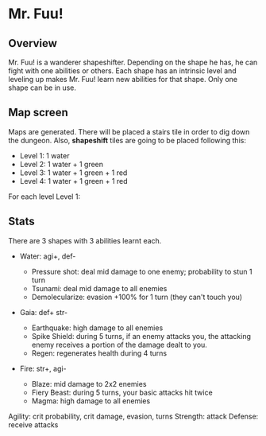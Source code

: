 # Mr. Fuu!

## Overview

Mr. Fuu! is a wanderer shapeshifter. Depending on the shape he has, he can fight with one abilities or others. Each shape has an intrinsic level and leveling up makes Mr. Fuu! learn new abilities for that shape. Only one shape can be in use.

## Map screen

Maps are generated. There will be placed a stairs tile in order to dig down the dungeon. Also, **shapeshift** tiles are going to be placed following this:

* Level 1: 1 water
* Level 2: 1 water + 1 green
* Level 3: 1 water + 1 green + 1 red
* Level 4: 1 water + 1 green + 1 red

For each level
Level 1:

## Stats

There are 3 shapes with 3 abilities learnt each.

* Water: agi+, def-
  * Pressure shot: deal mid damage to one enemy; probability to stun 1 turn
  * Tsunami: deal mid damage to all enemies
  * Demolecularize: evasion +100% for 1 turn (they can't touch you)

* Gaia: def+ str-
  * Earthquake: high damage to all enemies
  * Spike Shield: during 5 turns, if an enemy attacks you, the attacking enemy receives a portion of the damage dealt to you.
  * Regen: regenerates health during 4 turns

* Fire: str+, agi-
  * Blaze: mid damage to 2x2 enemies
  * Fiery Beast: during 5 turns, your basic attacks hit twice
  * Magma: high damage to all enemies

Agility: crit probability, crit damage, evasion, turns
Strength: attack
Defense: receive attacks
